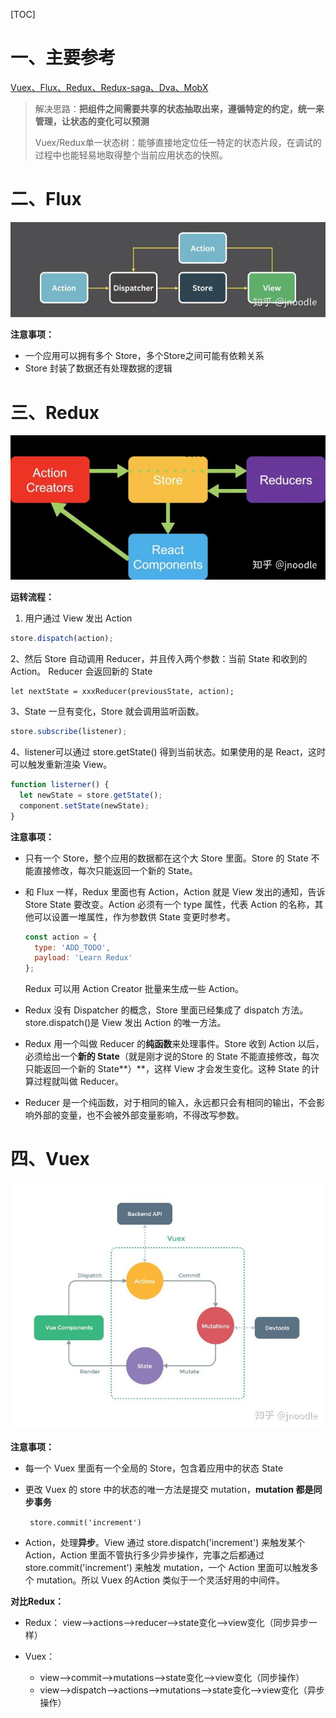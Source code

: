 [TOC]

# 一、主要参考

 [Vuex、Flux、Redux、Redux-saga、Dva、MobX](https://zhuanlan.zhihu.com/p/53599723)

> 解决思路：**把组件之间需要共享的状态抽取出来，遵循特定的约定，统一来管理，让状态的变化可以预测**
>
> Vuex/Redux单一状态树：能够直接地定位任一特定的状态片段，在调试的过程中也能轻易地取得整个当前应用状态的快照。

# 二、Flux

![](./img/flux.jpg)

**注意事项：**

* 一个应用可以拥有多个 Store，多个Store之间可能有依赖关系
* Store 封装了数据还有处理数据的逻辑

# 三、Redux

![](./img/redux.jpg)



**运转流程：**

1. 用户通过 View 发出 Action

```js
store.dispatch(action);
```

2、然后 Store 自动调用 Reducer，并且传入两个参数：当前 State 和收到的 Action。 Reducer 会返回新的 State 

```text
let nextState = xxxReducer(previousState, action);
```

3、State 一旦有变化，Store 就会调用监听函数。

```js
store.subscribe(listener);
```

4、listener可以通过 store.getState() 得到当前状态。如果使用的是 React，这时可以触发重新渲染 View。

```js
function listerner() {
  let newState = store.getState();
  component.setState(newState);   
}
```

**注意事项：**

* 只有一个 Store，整个应用的数据都在这个大 Store 里面。Store 的 State 不能直接修改，每次只能返回一个新的 State。

* 和 Flux 一样，Redux 里面也有 Action，Action 就是 View 发出的通知，告诉 Store State 要改变。Action 必须有一个 type 属性，代表 Action 的名称，其他可以设置一堆属性，作为参数供 State 变更时参考。

  ```js
  const action = {
    type: 'ADD_TODO',
    payload: 'Learn Redux'
  };
  ```

  Redux 可以用 Action Creator 批量来生成一些 Action。

* Redux 没有 Dispatcher 的概念，Store 里面已经集成了 dispatch 方法。store.dispatch()是 View 发出 Action 的唯一方法。
* Redux 用一个叫做 Reducer 的**纯函数**来处理事件。Store 收到 Action 以后，必须给出一个**新的 State**（就是刚才说的Store 的 State 不能直接修改，每次只能返回一个新的 State**）**，这样 View 才会发生变化。这种 State 的计算过程就叫做 Reducer。
*  Reducer 是一个纯函数，对于相同的输入，永远都只会有相同的输出，不会影响外部的变量，也不会被外部变量影响，不得改写参数。

# 四、Vuex

![](./img/vuex.jpg)

**注意事项：**

* 每一个 Vuex 里面有一个全局的 Store，包含着应用中的状态 State

* 更改 Vuex 的 store 中的状态的唯一方法是提交 mutation，**mutation 都是同步事务**

  ``` store.commit('increment')```

* Action，处理**异步**。View 通过 store.dispatch('increment') 来触发某个 Action，Action 里面不管执行多少异步操作，完事之后都通过 store.commit('increment') 来触发 mutation，一个 Action 里面可以触发多个 mutation。所以 Vuex 的Action 类似于一个灵活好用的中间件。

**对比Redux：**

* Redux： view——>actions——>reducer——>state变化——>view变化（同步异步一样）

* Vuex： 
  * view——>commit——>mutations——>state变化——>view变化（同步操作）
  * view——>dispatch——>actions——>mutations——>state变化——>view变化（异步操作）